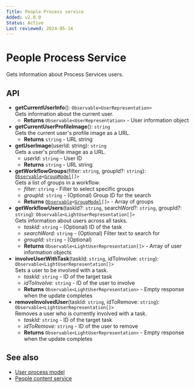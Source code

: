 ```yaml
---
Title: People Process service
Added: v2.0.0
Status: Active
Last reviewed: 2024-05-14
---
```


# People Process Service

Gets information about Process Services users.

## API

-   **getCurrentUserInfo**(): `Observable<UserRepresentation>`<br/>
    Gets information about the current user.
    -   **Returns** `Observable<UserRepresentation>` - User information object
-   **getCurrentUserProfileImage**(): `string`<br/>
    Gets the current user's profile image as a URL.
    -   **Returns** `string` - URL string
-   **getUserImage**(userId: string): `string`<br/>
    Gets a user's profile image as a URL.
    -   _userId:_ `string`  - User ID
    -   **Returns** `string` - URL string
-   **getWorkflowGroups**(filter: `string`, groupId?: `string`): [`Observable`](http://reactivex.io/documentation/observable.html)`<`[`GroupModel`](../../../lib/core/src/lib/form/components/widgets/core/group.model.ts)`[]>`<br/>
    Gets a list of groups in a workflow.
    -   _filter:_ `string`  - Filter to select specific groups
    -   _groupId:_ `string`  - (Optional) Group ID for the search
    -   **Returns** [`Observable`](http://reactivex.io/documentation/observable.html)`<`[`GroupModel`](../../../lib/core/src/lib/form/components/widgets/core/group.model.ts)`[]>` - Array of groups
-   **getWorkflowUsers**(taskId?: `string`, searchWord?: `string`, groupId?: `string`): `Observable<LightUserRepresentation[]>`<br/>
    Gets information about users across all tasks.
    -   _taskId:_ `string`  - (Optional) ID of the task
    -   _searchWord:_ `string`  - (Optional) Filter text to search for
    -   _groupId:_ `string`  - (Optional)
    -   **Returns** `Observable<LightUserRepresentation[]>` - Array of user information objects
-   **involveUserWithTask**(taskId: `string`, idToInvolve: `string`): `Observable<LightUserRepresentation[]>`<br/>
    Sets a user to be involved with a task.
    -   _taskId:_ `string`  - ID of the target task
    -   _idToInvolve:_ `string`  - ID of the user to involve
    -   **Returns** `Observable<LightUserRepresentation>` - Empty response when the update completes
-   **removeInvolvedUser**(taskId: `string`, idToRemove: `string`): `Observable<LightUserRepresentation[]>`<br/>
    Removes a user who is currently involved with a task.
    -   _taskId:_ `string`  - ID of the target task
    -   _idToRemove:_ `string`  - ID of the user to remove
    -   **Returns** `Observable<LightUserRepresentation>` - Empty response when the update completes

## See also

-   [User process model](../models/user-process.model.md)
-   [People content service](people-content.service.md)
